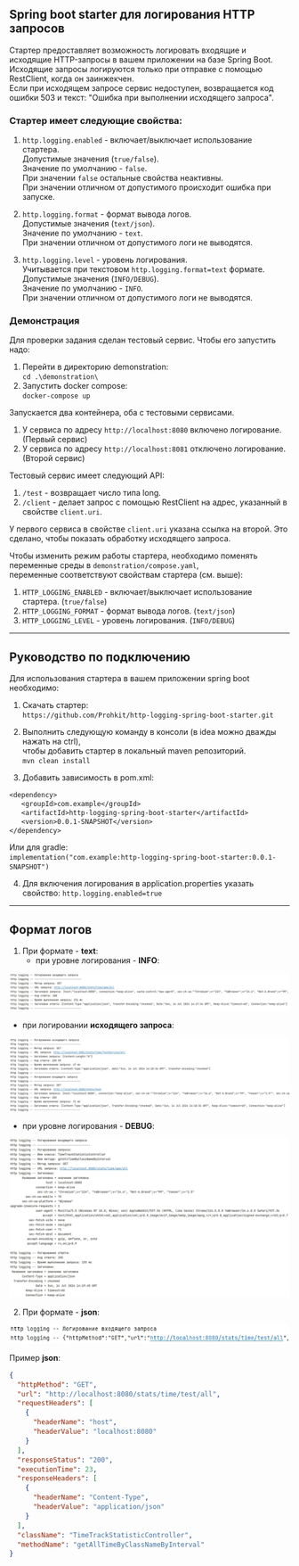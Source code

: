 ## Spring boot starter для логирования HTTP запросов  
  
Стартер предоставляет возможность логировать входящие и исходящие HTTP-запросы в вашем приложении на базе Spring Boot.  
Исходящие запросы логируются только при отправке с помощью RestClient, когда он заинжекчен.  
Если при исходящем запросе сервис недоступен, возвращается код ошибки 503 и текст: "Ошибка при выполнении исходящего запроса".  
### Стартер имеет следующие свойства:
1. `http.logging.enabled` - включает/выключает использование стартера.  
Допустимые значения (`true/false`).  
Значение по умолчанию - `false`.  
При значении `false` остальные свойства неактивны.  
При значении отличном от допустимого происходит ошибка при запуске.  
  

2. `http.logging.format` - формат вывода логов.  
Допустимые значения (`text/json`).  
Значение по умолчанию - `text`.  
При значении отличном от допустимого логи не выводятся.  
  

3. `http.logging.level` - уровень логирования.  
Учитывается при текстовом `http.logging.format=text` формате.  
Допустимые значения (`INFO/DEBUG`).  
Значение по умолчанию - `INFO`.  
При значении отличном от допустимого логи не выводятся.  
  
### Демонстрация  
  
Для проверки задания сделан тестовый сервис. Чтобы его запустить надо:  
1. Перейти в директорию demonstration:     
`cd .\demonstration\`  
2. Запустить docker compose:  
`docker-compose up`  
  
Запускается два контейнера, оба с тестовыми сервисами.  
1. У сервиса по адресу `http://localhost:8080` включено логирование. (Первый сервис)  
2. У сервиса по адресу `http://localhost:8081` отключено логирование. (Второй сервис)  
  
Тестовый сервиc имеет следующий API:  
1. `/test` - возвращает число типа long.  
2. `/client` - делает запрос с помощью RestClient на адрес, указанный в свойстве `client.uri`.  

У первого сервиса в свойстве `client.uri` указана ссылка на второй. 
Это сделано, чтобы показать обработку исходящего запроса.  
  
Чтобы изменить режим работы стартера, необходимо поменять переменные среды в `demonstration/compose.yaml`,  
переменные соответствуют свойствам стартера (см. выше):  
1. `HTTP_LOGGING_ENABLED` - включает/выключает использование стартера. (`true/false`)  
2. `HTTP_LOGGING_FORMAT` - формат вывода логов. (`text/json`)  
3. `HTTP_LOGGING_LEVEL` - уровень логирования. (`INFO/DEBUG`)  
  
---
## Руководство по подключению  
Для использования стартера в вашем приложении spring boot необходимо:
1. Скачать стартер:  
`https://github.com/Prohkit/http-logging-spring-boot-starter.git`  
  

2. Выполнить следующую команду в консоли (в idea можно дважды нажать на ctrl),  
чтобы добавить стартер в локальный maven репозиторий.  
`mvn clean install`  
  

3. Добавить зависимость в pom.xml:
```
<dependency>
   <groupId>com.example</groupId>
   <artifactId>http-logging-spring-boot-starter</artifactId>
   <version>0.0.1-SNAPSHOT</version>
</dependency>
```
  

Или для gradle:  
`implementation("com.example:http-logging-spring-boot-starter:0.0.1-SNAPSHOT")`
  
4. Для включения логирования в application.properties указать свойство:
`http.logging.enabled=true`  
  
---
## Формат логов  
1. При формате - **text**:  
   - при уровне логирования - **INFO**:  
  
![info.jpg](img/info.jpg)  
  
   - при логировании **исходящего запроса**:  
  
![info out.jpg](img/info%20out.jpg)   
  
   - при уровне логирования - **DEBUG**:  
  
![debug.jpg](img/debug.jpg)  
  
2. При формате - **json**:  
  
![json.jpg](img/json.jpg)  
  
Пример **json**:  
```json
{
  "httpMethod": "GET",
  "url": "http://localhost:8080/stats/time/test/all",
  "requestHeaders": [
    {
      "headerName": "host",
      "headerValue": "localhost:8080"
    }
  ],
  "responseStatus": "200",
  "executionTime": 23,
  "responseHeaders": [
    {
      "headerName": "Content-Type",
      "headerValue": "application/json"
    }
  ],
  "className": "TimeTrackStatisticController",
  "methodName": "getAllTimeByClassNameByInterval"
}
```